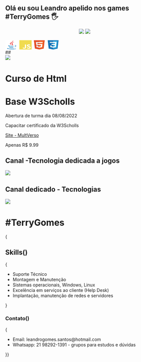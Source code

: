 ## Olá eu sou Leandro apelido nos games #TerryGomes   🖐️

<div align="center">
 <img height="180em" src="https://github-readme-stats.vercel.app/api?username=terrygomes&theme=algolia&show_icons=true&count_private=true&include_all_commits=true&hide=contribs"/>
  <img height="180em" src="https://github-readme-stats.vercel.app/api/top-langs/?username=terrygomes&layout=demo&langs_count=7&theme=algolia"/>
</div>

<div style="display: inline_block"><br>
 <img align="center" alt="TerryMaster-Java" height="30" width="40" src="https://github.com/devicons/devicon/blob/master/icons/java/java-original.svg">
  <img align="center" alt="TerryMaster-Js" height="30" width="40" src="https://raw.githubusercontent.com/devicons/devicon/master/icons/javascript/javascript-plain.svg">
  <img align="center" alt="TerryMaster-HTML" height="30" width="40" src="https://raw.githubusercontent.com/devicons/devicon/master/icons/html5/html5-original.svg">
  <img align="center" alt="TerryMaster-CSS" height="30" width="40" src="https://raw.githubusercontent.com/devicons/devicon/master/icons/css3/css3-original.svg">
</div>
##
<div> 
 <a href="https://www.linkedin.com/in/leandro-gomes-santos-81694919b/" target="_blank"><img src="https://img.shields.io/badge/-LinkedIn-%230077B5?style=for-the-badge&logo=linkedin&logoColor=white" target="_blank"></a> 
 </div>


<div>
 <h1>Curso de Html</h1>
 <h1>Base W3Scholls</h1>
 <p> Abertura de turma dia 08/08/2022</p>
 <p> Capacitar certificado da W3Scholls</p>
     <a href="https://l2multverso.com.br/" target="_blank"> Site - MultVerso</a>
     <p>Apenas R$ 9.99</p>
 </div>
  
  <div>
     <h2>Canal -Tecnologia dedicada a jogos</h2>
     <a href="https://www.youtube.com/channel/UChomVjGrHNTRZ7bPTQrss2w" target="_blank"><img src="https://img.shields.io/badge/YouTube-FF0000?style=for-the-badge&logo=youtube&logoColor=white" target="_blank"></a>
       </div>
       <div>
     <h2>Canal dedicado - Tecnologias</h2>
      <a href="https://www.youtube.com/channel/UCVgn69LJWtrIx5RVzTSZKFQ" target="_blank"><img src="https://img.shields.io/badge/YouTube-FF0000?style=for-the-badge&logo=youtube&logoColor=white" target="_blank"></a>
      </div>
  
  <h1>#TerryGomes</h1>
  {
  <div>
        <h2>Skills()</h2>
    {
    <ul>
    <li>Suporte Técnico </li>
    <li>Montagem e Manutenção</li>
    <li>Sistemas operacionais, Windows, Linux</li>
    <li>Excelência em serviços ao cliente (Help Desk)</li>
    <li>Implantação, manutenção de redes e servidores</li>
    </ul>
    }
    
  </div>

  <div>
    <h3>Contato()</h3>
    {
    <ul>
    <li>Email: leandrogomes.santos@hotmail.com</li>
    <li>Whatsapp: 21 98292-1391 - grupos para estudos e dúvidas</li>
    </ul>
     }}
  </div>
